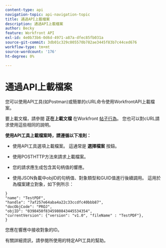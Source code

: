 ```yaml
---
content-type: api
navigation-topic: api-navigation-topic
title: 通過API上載檔案
description: 通過API上載檔案
author: Becky
feature: Workfront API
exl-id: 4e0b73b6-0d6d-4971-a87a-dfec85fb031a
source-git-commit: 3db01c329c005570b782ae3445f83b7c44ced676
workflow-type: tm+mt
source-wordcount: '176'
ht-degree: 0%

---
```


# 通過API上載檔案

您可以使用API工具(如Postman)或簡單的cURL命令使用WorkfrontAPI上載檔案。

要上載文檔，請參閱 **正在上載文檔** 在Workfront [帖子行為](/help/quicksilver/wf-api/general/api-basics.md#post-behavior)。 您也可以對cURL請求使用這些相同的說明。

**使用API工具上載檔案時，請遵循以下准則：**

* 使用API工具選項上載檔案。 這通常是 **選擇檔案** 按鈕。

* 使用POSTHTTP方法來請求上載檔案。

* 您的請求應生成包含其句柄值的響應。

* 使用JSON負載中objID的句柄值、對象類型和GUID值進行後續調用。 這用於為檔案建立對象，如下例所示：

```
}
"name": "TestPDF",
"handle": "7af257e64aba4a22c33ccdfc40bbb87",
"docObjCode": "PROJ",
"objID": "0398450f8345980843445534354",
"currentVersion": {"version": "v1.0", "fileName" : "TestPDF"},
}
```

您應在響應中接收對象的ID。

有關詳細資訊，請參閱所使用的特定API工具的幫助。
